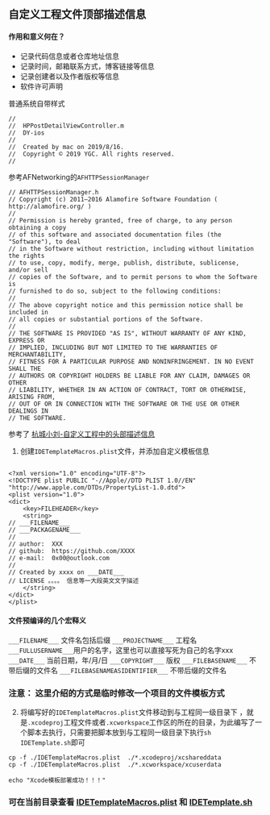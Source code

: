 ## 自定义工程文件顶部描述信息

#### 作用和意义何在？
- 记录代码信息或者仓库地址信息
- 记录时间，邮箱联系方式，博客链接等信息
- 记录创建者以及作者版权等信息
- 软件许可声明

普通系统自带样式

```objc
//
//  HPPostDetailViewController.m
//  DY-ios
//
//  Created by mac on 2019/8/16.
//  Copyright © 2019 YGC. All rights reserved.
//

```

参考AFNetworking的`AFHTTPSessionManager`

```objc
// AFHTTPSessionManager.h
// Copyright (c) 2011–2016 Alamofire Software Foundation ( http://alamofire.org/ )
//
// Permission is hereby granted, free of charge, to any person obtaining a copy
// of this software and associated documentation files (the "Software"), to deal
// in the Software without restriction, including without limitation the rights
// to use, copy, modify, merge, publish, distribute, sublicense, and/or sell
// copies of the Software, and to permit persons to whom the Software is
// furnished to do so, subject to the following conditions:
//
// The above copyright notice and this permission notice shall be included in
// all copies or substantial portions of the Software.
//
// THE SOFTWARE IS PROVIDED "AS IS", WITHOUT WARRANTY OF ANY KIND, EXPRESS OR
// IMPLIED, INCLUDING BUT NOT LIMITED TO THE WARRANTIES OF MERCHANTABILITY,
// FITNESS FOR A PARTICULAR PURPOSE AND NONINFRINGEMENT. IN NO EVENT SHALL THE
// AUTHORS OR COPYRIGHT HOLDERS BE LIABLE FOR ANY CLAIM, DAMAGES OR OTHER
// LIABILITY, WHETHER IN AN ACTION OF CONTRACT, TORT OR OTHERWISE, ARISING FROM,
// OUT OF OR IN CONNECTION WITH THE SOFTWARE OR THE USE OR OTHER DEALINGS IN
// THE SOFTWARE.
```
参考了 [杭城小刘-自定义工程中的头部描述信息](https://github.com/FantasticLBP/knowledge-kit/blob/master/%E7%AC%AC%E4%B8%80%E9%83%A8%E5%88%86%20iOS/1.55.md) 

1. 创建`IDETemplateMacros.plist`文件，并添加自定义模板信息
```objc

<?xml version="1.0" encoding="UTF-8"?>
<!DOCTYPE plist PUBLIC "-//Apple//DTD PLIST 1.0//EN" "http://www.apple.com/DTDs/PropertyList-1.0.dtd">
<plist version="1.0">
<dict>
	<key>FILEHEADER</key>
	<string>
// ___FILENAME___
// ___PACKAGENAME___
//
// author:  XXX
// github:  https://github.com/XXXX
// e-mail:  0x00@outlook.com
//
// Created by xxxx on ___DATE___
// LICENSE 。。。。 信息等一大段英文文字描述
    </string>
</dict>
</plist>

```

#### 文件预编译的几个宏释义 
`___FILENAME___` 文件名包括后缀
`___PROJECTNAME___` 工程名
`___FULLUSERNAME___`用户的名字，这里也可以直接写死为自己的名字xxx
`___DATE___` 当前日期，年/月/日
`___COPYRIGHT___` 版权
`___FILEBASENAME___` 不带后缀的文件名
`___FILEBASENAMEASIDENTIFIER___` 不带后缀的文件名


### 注意： 这里介绍的方式是临时修改一个项目的文件模板方式


2. 将编写好的`IDETemplateMacros.plist`文件移动到与工程同一级目录下 ，就是`.xcodeproj`工程文件或者`.xcworkspace`工作区的所在的目录，为此编写了一个脚本去执行，只需要把脚本放到与工程同一级目录下执行`sh IDETemplate.sh`即可 
```shell
cp -f ./IDETemplateMacros.plist  ./*.xcodeproj/xcshareddata
cp -f ./IDETemplateMacros.plist  ./*.xcworkspace/xcuserdata

echo "Xcode模板部署成功！！！"

```

### 可在当前目录查看 [IDETemplateMacros.plist](./IDETemplateMacros.plist) 和 [IDETemplate.sh](./IDETemplate.sh)













